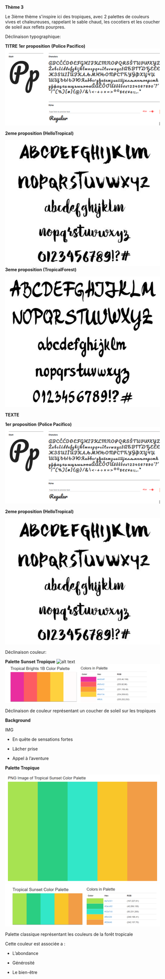 **Thème 3**

Le 3ième thème s'inspire ici des tropiques, avec 2 palettes de couleurs vives et chaleureuses, rappelant le sable chaud, les cocotiers et les coucher de soleil aux reflets pourpres.

Déclinaison typographique:

**TITRE**
**1er** **proposition** **(Police Pacifico)** 
![alt text](Theme3/Typo/PolicePacifico.PNG)


**2eme proposition (HelloTropical)**

![alt text](Theme3/Typo/PoliceHelloTropical.PNG)
**3eme proposition (TropicalForest)**

![alt text](Theme3/Typo/PoliceTropicalForest.PNG)

  **TEXTE**
 
**1er** **proposition** **(Police Pacifico)** 
![alt text](Theme3/Typo/PolicePacifico.PNG)



**2eme proposition (HelloTropical)**

![alt text](Theme3/Typo/PoliceHelloTropical.PNG)

   

Déclinaison couleur:

   ****Palette Sunset Tropique****
![alt text](Theme3/Couleurs/Palette2.JPEG)
![alt text](Theme3/Couleurs/Tropical1.PNG)
  

Déclinaison de couleur représentant un coucher de soleil sur les tropiques

**Background**

IMG
  

    
-   En quête de sensations fortes
    
-   Lâcher prise
    
-   Appel à l’aventure
    

 ****Palette Tropique****

![alt text](Theme3/Couleurs/Palette2.PNG)
![alt text](Theme3/Couleurs/Tropical2.PNG)

Palette classique représentant les couleurs de la forêt tropicale

Cette couleur est associée a :

-   L’abondance
    
-   Générosité
    
-  Le bien-être
  



